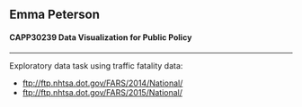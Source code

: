 ## Emma Peterson
#### CAPP30239 Data Visualization for Public Policy
***
Exploratory data task using traffic fatality data:

* ftp://ftp.nhtsa.dot.gov/FARS/2014/National/ 
* ftp://ftp.nhtsa.dot.gov/FARS/2015/National/